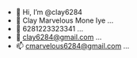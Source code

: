 - 👋 Hi, I’m @clay6284
- 👀 Clay Marvelous Mone Iye ...
- 🌱 6281223323341 ...
- 💞️ clay6284@gmail.com ...
- 📫 cmarvelous6284@gmail.com ...

<!---
clay6284/clay6284 is a ✨ special ✨ repository because its `README.md` (this file) appears on your GitHub profile.
You can click the Preview link to take a look at your changes.
--->
